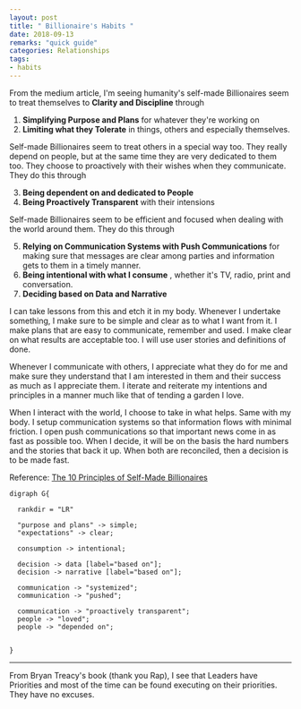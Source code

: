 ```yaml
---
layout: post
title: " Billionaire's Habits "
date: 2018-09-13	
remarks: "quick guide"
categories: Relationships
tags: 
- habits
---
```



From the medium article, I'm seeing humanity's self-made Billionaires seem to treat themselves to **Clarity and Discipline** through 

1. **Simplifying Purpose and Plans** for whatever they're working on
2. **Limiting what they Tolerate** in things, others and especially themselves.

Self-made Billionaires seem to treat others in a special way too. They really depend on people, but at the same time they are very dedicated to them too. They choose to proactively with their wishes when they communicate. They do this through

3. **Being dependent on and dedicated to People**
4. **Being Proactively Transparent** with their intensions

Self-made Billionaires seem to be efficient and focused when dealing with the world around them. They do this through

5. **Relying on Communication Systems with Push Communications** for making sure that messages are clear among parties and information gets to them in a timely manner. 
6. **Being intentional with what I consume** , whether it's TV, radio, print and conversation. 
7. **Deciding based on Data and Narrative** 


I can take lessons from this and etch it in my body. Whenever I undertake something, I make sure to be simple and clear as to what I want from it. I make plans that are easy to communicate, remember and used. I make clear on what results are acceptable too. I will use user stories and definitions of done.

Whenever I communicate with others, I appreciate what they do for me and make sure they understand that I am interested in them and their success as much as I appreciate them. I iterate and reiterate my intentions and principles in a manner much like that of tending a garden I love.

When I interact with the world, I choose to take in what helps. Same with my body. I setup communication systems so that information flows with minimal friction. I open push communications so that important news come in as fast as possible too. When I decide, it will be on the basis the hard numbers and the stories that back it up. When both are reconciled, then a decision is to be made fast.




Reference: [The 10 Principles of Self-Made Billionaires](https://www.success.com/the-10-principles-of-self-made-billionaires/?utm_term=inside&utm_source=Maropost&utm_campaign=Inside&utm_medium=email&mpweb=574-7261074-742150499
) 


````graphviz
digraph G{

  rankdir = "LR"

  "purpose and plans" -> simple;
  "expectations" -> clear;

  consumption -> intentional;

  decision -> data [label="based on"];
  decision -> narrative [label="based on"];

  communication -> "systemized";
  communication -> "pushed";

  communication -> "proactively transparent";
  people -> "loved";
  people -> "depended on";


}
````






--------------


From Bryan Treacy's book (thank you Rap), I see that Leaders have Priorities and most of the time can be found executing on their priorities. They have no excuses. 


